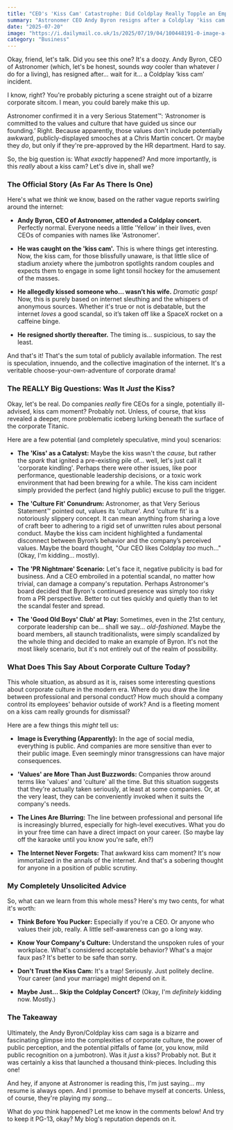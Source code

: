 ```yaml
---
title: "CEO's 'Kiss Cam' Catastrophe: Did Coldplay Really Topple an Empire?"
summary: "Astronomer CEO Andy Byron resigns after a Coldplay 'kiss cam' incident. Was it just the kiss, or something more stellar gone wrong? We dissect the cosmic drama and ponder corporate culture collisions."
date: "2025-07-20"
image: "https://i.dailymail.co.uk/1s/2025/07/19/04/100448191-0-image-a-62_1752895017223.jpg"
category: "Business"
---
```


Okay, friend, let's talk. Did you see this one? It's a doozy. Andy Byron, CEO of Astronomer (which, let's be honest, sounds _way_ cooler than whatever _I_ do for a living), has resigned after… wait for it… a Coldplay ‘kiss cam’ incident.

I know, right? You're probably picturing a scene straight out of a bizarre corporate sitcom. I mean, you could barely make this up.

Astronomer confirmed it in a very Serious Statement™: ‘Astronomer is committed to the values and culture that have guided us since our founding.’ Right. Because apparently, those values don't include potentially awkward, publicly-displayed smooches at a Chris Martin concert. Or maybe they _do_, but only if they're pre-approved by the HR department. Hard to say.

So, the big question is: What _exactly_ happened? And more importantly, is this _really_ about a kiss cam? Let's dive in, shall we?

### The Official Story (As Far As There Is One)

Here's what we _think_ we know, based on the rather vague reports swirling around the internet:

- **Andy Byron, CEO of Astronomer, attended a Coldplay concert.** Perfectly normal. Everyone needs a little 'Yellow' in their lives, even CEOs of companies with names like 'Astronomer'.

- **He was caught on the 'kiss cam'.** This is where things get interesting. Now, the kiss cam, for those blissfully unaware, is that little slice of stadium anxiety where the jumbotron spotlights random couples and expects them to engage in some light tonsil hockey for the amusement of the masses.

- **He allegedly kissed someone who… wasn’t his wife.** _Dramatic gasp!_ Now, this is purely based on internet sleuthing and the whispers of anonymous sources. Whether it's true or not is debatable, but the internet _loves_ a good scandal, so it’s taken off like a SpaceX rocket on a caffeine binge.

- **He resigned shortly thereafter.** The timing is… suspicious, to say the least.

And that's it! That's the sum total of publicly available information. The rest is speculation, innuendo, and the collective imagination of the internet. It's a veritable choose-your-own-adventure of corporate drama!

### The REALLY Big Questions: Was It _Just_ the Kiss?

Okay, let's be real. Do companies _really_ fire CEOs for a single, potentially ill-advised, kiss cam moment? Probably not. Unless, of course, that kiss revealed a deeper, more problematic iceberg lurking beneath the surface of the corporate Titanic.

Here are a few potential (and completely speculative, mind you) scenarios:

- **The 'Kiss' as a Catalyst:** Maybe the kiss wasn't the _cause_, but rather the _spark_ that ignited a pre-existing pile of… well, let's just call it 'corporate kindling'. Perhaps there were other issues, like poor performance, questionable leadership decisions, or a toxic work environment that had been brewing for a while. The kiss cam incident simply provided the perfect (and highly public) excuse to pull the trigger.

- **The 'Culture Fit' Conundrum:** Astronomer, as that Very Serious Statement™ pointed out, values its 'culture'. And 'culture fit' is a notoriously slippery concept. It can mean anything from sharing a love of craft beer to adhering to a rigid set of unwritten rules about personal conduct. Maybe the kiss cam incident highlighted a fundamental disconnect between Byron’s behavior and the company’s perceived values. Maybe the board thought, "Our CEO likes Coldplay _too_ much..." (Okay, I'm kidding… mostly).

- **The 'PR Nightmare' Scenario:** Let's face it, negative publicity is bad for business. And a CEO embroiled in a potential scandal, no matter how trivial, can damage a company's reputation. Perhaps Astronomer's board decided that Byron's continued presence was simply too risky from a PR perspective. Better to cut ties quickly and quietly than to let the scandal fester and spread.

- **The 'Good Old Boys' Club' at Play:** Sometimes, even in the 21st century, corporate leadership can be… shall we say… _old-fashioned_. Maybe the board members, all staunch traditionalists, were simply scandalized by the whole thing and decided to make an example of Byron. It's not the most likely scenario, but it's not entirely out of the realm of possibility.

### What Does This Say About Corporate Culture Today?

This whole situation, as absurd as it is, raises some interesting questions about corporate culture in the modern era. Where do you draw the line between professional and personal conduct? How much should a company control its employees' behavior outside of work? And is a fleeting moment on a kiss cam really grounds for dismissal?

Here are a few things this _might_ tell us:

- **Image is Everything (Apparently):** In the age of social media, everything is public. And companies are more sensitive than ever to their public image. Even seemingly minor transgressions can have major consequences.

- **'Values' are More Than Just Buzzwords:** Companies throw around terms like 'values' and 'culture' all the time. But this situation suggests that they're actually taken seriously, at least at some companies. Or, at the very least, they can be conveniently invoked when it suits the company's needs.

- **The Lines Are Blurring:** The line between professional and personal life is increasingly blurred, especially for high-level executives. What you do in your free time can have a direct impact on your career. (So maybe lay off the karaoke until you know you're safe, eh?)

- **The Internet Never Forgets:** That awkward kiss cam moment? It's now immortalized in the annals of the internet. And that's a sobering thought for anyone in a position of public scrutiny.

### My Completely Unsolicited Advice

So, what can we learn from this whole mess? Here's my two cents, for what it's worth:

- **Think Before You Pucker:** Especially if you're a CEO. Or anyone who values their job, really. A little self-awareness can go a long way.

- **Know Your Company's Culture:** Understand the unspoken rules of your workplace. What's considered acceptable behavior? What's a major faux pas? It's better to be safe than sorry.

- **Don't Trust the Kiss Cam:** It's a trap! Seriously. Just politely decline. Your career (and your marriage) might depend on it.

- **Maybe Just… Skip the Coldplay Concert?** (Okay, I'm _definitely_ kidding now. Mostly.)

### The Takeaway

Ultimately, the Andy Byron/Coldplay kiss cam saga is a bizarre and fascinating glimpse into the complexities of corporate culture, the power of public perception, and the potential pitfalls of fame (or, you know, mild public recognition on a jumbotron). Was it _just_ a kiss? Probably not. But it was certainly a kiss that launched a thousand think-pieces. Including this one!

And hey, if anyone at Astronomer is reading this, I'm just saying... my resume is always open. And I promise to behave myself at concerts. Unless, of course, they're playing my _song_...

What do _you_ think happened? Let me know in the comments below! And try to keep it PG-13, okay? My blog's reputation depends on it.
